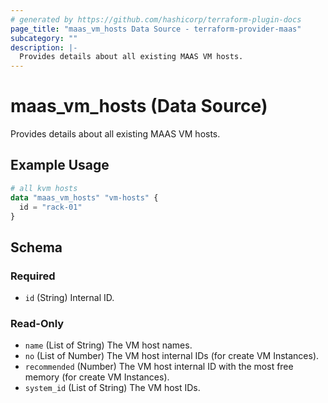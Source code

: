 ```yaml
---
# generated by https://github.com/hashicorp/terraform-plugin-docs
page_title: "maas_vm_hosts Data Source - terraform-provider-maas"
subcategory: ""
description: |-
  Provides details about all existing MAAS VM hosts.
---
```


# maas_vm_hosts (Data Source)

Provides details about all existing MAAS VM hosts.

## Example Usage

```terraform
# all kvm hosts
data "maas_vm_hosts" "vm-hosts" {
  id = "rack-01"
}
```

<!-- schema generated by tfplugindocs -->
## Schema

### Required

- `id` (String) Internal ID.

### Read-Only

- `name` (List of String) The VM host names.
- `no` (List of Number) The VM host internal IDs (for create VM Instances).
- `recommended` (Number) The VM host internal ID with the most free memory (for create VM Instances).
- `system_id` (List of String) The VM host IDs.
